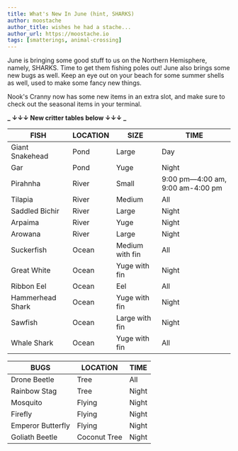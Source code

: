 ```yaml
---
title: What's New In June (hint, SHARKS)
author: moostache
author_title: wishes he had a stache...
author_url: https://moostache.io
tags: [smatterings, animal-crossing]
---
```


June is bringing some good stuff to us on the Northern Hemisphere, namely, SHARKS.
Time to get them fishing poles out! June also brings some new bugs as well. Keep an eye out on your beach for some summer shells as well, used to make some fancy new things.

Nook's Cranny now has some new items in an extra slot, and make sure to check out the seasonal items in your terminal.

**_ &darr;&darr;&darr; New critter tables below &darr;&darr;&darr; _**

<!-- truncate -->

| FISH             | LOCATION | SIZE            | TIME                             |
| ---------------- | -------- | --------------- | -------------------------------- |
| Giant Snakehead  | Pond     | Large           | Day                              |
| Gar              | Pond     | Yuge            | Night                            |
| Pirahnha         | River    | Small           | 9:00 pm—4:00 am, 9:00 am-4:00 pm |
| Tilapia          | River    | Medium          | All                              |
| Saddled Bichir   | River    | Large           | Night                            |
| Arpaima          | River    | Yuge            | Night                            |
| Arowana          | River    | Large           | Night                            |
| Suckerfish       | Ocean    | Medium with fin | All                              |
| Great White      | Ocean    | Yuge with fin   | Night                            |
| Ribbon Eel       | Ocean    | Eel             | All                              |
| Hammerhead Shark | Ocean    | Yuge with fin   | Night                            |
| Sawfish          | Ocean    | Large with fin  | Night                            |
| Whale Shark      | Ocean    | Yuge with fin   | All                              |

| BUGS              | LOCATION     | TIME  |
| ----------------- | ------------ | ----- |
| Drone Beetle      | Tree         | All   |
| Rainbow Stag      | Tree         | Night |
| Mosquito          | Flying       | Night |
| Firefly           | Flying       | Night |
| Emperor Butterfly | Flying       | Night |
| Goliath Beetle    | Coconut Tree | Night |
